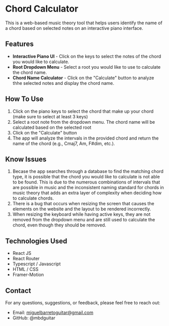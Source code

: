 # Chord Calculator

This is a web-based music theory tool that helps users identify the name of a chord based on selected notes on an interactive piano interface.

## Features

- **Interactive Piano UI** - Click on the keys to select the notes of the chord you would like to calculate.
- **Root Dropdown Menu** - Select a root you would like to use to calculate the chord name.
- **Chord Name Calculator** - Click on  the "Calculate" button to analyze thhe selected notes and display the chord name.

## How To Use 

1. Click on the piano keys to select the chord that make up your chord (make sure to select at least 3 keys)
1. Select a root note from the dropdown menu. The chord name will be calculated based on the selected root
1. Click on the "Calculate" button
1. The app will analyze the intervals in the provided chord and return the name of the chord (e.g., Cmaj7, Am, F#dim, etc.).

## Know Issues

1. Becase the app searches through a database to find the matching chord type, it is possible that the chord you would like to calculate is not able to be found. This is due to the numerous combinations of intervals that are possible in music and the inconsistent naming standard for chords in music theory that adds an extra layer of complexity when deciding how to calculate chords.
1. There is a bug that occurs when resizing the screen that causes the elements on the website and the layout to be rendered incorrectly.
1. When resizing the keyboard while having active keys, they are not removed from the dropdown menu and are still used to calculate the chord, even though they should be removed.

## Technologies Used

- React JS
- React Router
- Typescript / Javascript
- HTML / CSS
- Framer-Motion

## Contact

For any questions, suggestions, or feedback, please feel free to reach out:

- Email: miguelbarretoguitar@gmail.com
- GitHub: @mbdguitar